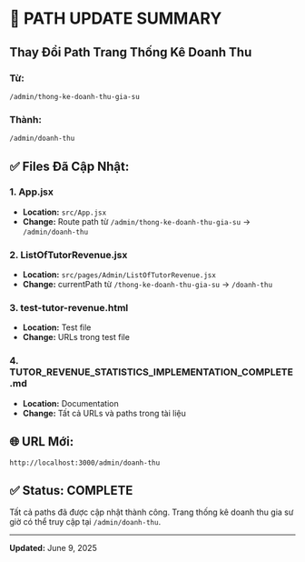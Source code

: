 # 🔄 PATH UPDATE SUMMARY

## Thay Đổi Path Trang Thống Kê Doanh Thu

### Từ:

```
/admin/thong-ke-doanh-thu-gia-su
```

### Thành:

```
/admin/doanh-thu
```

## ✅ Files Đã Cập Nhật:

### 1. App.jsx

- **Location:** `src/App.jsx`
- **Change:** Route path từ `/admin/thong-ke-doanh-thu-gia-su` → `/admin/doanh-thu`

### 2. ListOfTutorRevenue.jsx

- **Location:** `src/pages/Admin/ListOfTutorRevenue.jsx`
- **Change:** currentPath từ `/thong-ke-doanh-thu-gia-su` → `/doanh-thu`

### 3. test-tutor-revenue.html

- **Location:** Test file
- **Change:** URLs trong test file

### 4. TUTOR_REVENUE_STATISTICS_IMPLEMENTATION_COMPLETE.md

- **Location:** Documentation
- **Change:** Tất cả URLs và paths trong tài liệu

## 🌐 URL Mới:

```
http://localhost:3000/admin/doanh-thu
```

## ✅ Status: COMPLETE

Tất cả paths đã được cập nhật thành công. Trang thống kê doanh thu gia sư giờ có thể truy cập tại `/admin/doanh-thu`.

---

**Updated:** June 9, 2025
